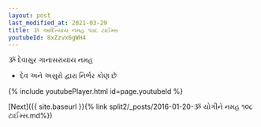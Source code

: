 ```yaml
---
layout: post
last_modified_at: 2021-03-29
title: ૐ આદિત્યાય નમહ ૧૦૮ ટાઈમ્સ
youtubeId: 8xZzvx6gWH4
---
```

 
 
 ૐ દેવાસુર ગાનાસરાયાય નમહ  
 
 -  દેવ અને અસુરો દ્વારા નિર્ભર કોણ છે 
 
  
 
  
 
 
 
 
 
 


{% include youtubePlayer.html id=page.youtubeId %}
 
[Next]({{ site.baseurl }}{% link  split2/_posts/2016-01-20-ૐ યોગીને નમહ ૧૦૮ ટાઈમ્સ.md%})
 
